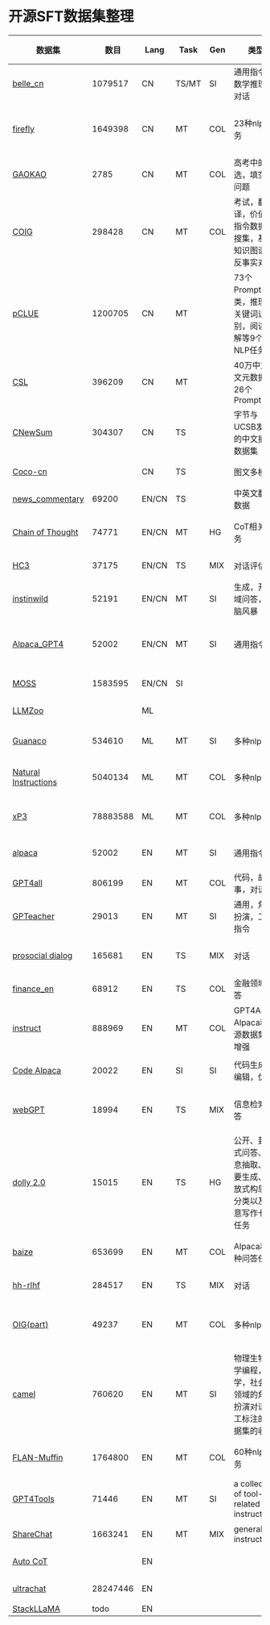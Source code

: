 # 开源SFT数据集整理



| 数据集                                                                                 | 数目     | Lang  | Task  | Gen | 类型                                      | 来源                    | 链接                                                                                       |
|-------------------------------------------------------------------------------------- |-------- |----- |----- |--- |----------------------------------------- |----------------------- |------------------------------------------------------------------------------------------ |
| [belle\_cn](https://huggingface.co/BelleGroup)                                         | 1079517  | CN    | TS/MT | SI  | 通用指令，数学推理，对话                  | text-davunci-003        | [下载](https://huggingface.co/datasets/QingyiSi/Alpaca-CoT/tree/main/belle_cn)             |
| [firefly](https://github.com/yangjianxin1/Firefly)                                     | 1649398  | CN    | MT    | COL | 23种nlp任务                               | 收集中文数据集，人工书写指令模板 | [下载](https://huggingface.co/datasets/QingyiSi/Alpaca-CoT/tree/main/firefly)              |
| [GAOKAO](https://github.com/OpenLMLab/GAOKAO-Bench)                                    | 2785     | CN    | MT    | COL | 高考中的多选，填空等问题                  | 人工标注的数据集的收集  | [下载](https://huggingface.co/datasets/QingyiSi/Alpaca-CoT/tree/main/GAOKAO)               |
| [COIG](https://huggingface.co/datasets/BAAI/COIG)                                      | 298428   | CN    | MT    | COL | 考试，翻译，价值观指令数据集搜集，基于知识图谱的反事实对话 | 自动化工具+人工验证     | [下载](https://huggingface.co/datasets/QingyiSi/Alpaca-CoT/tree/main/COIG)                 |
| [pCLUE](https://github.com/CLUEbenchmark/pCLUE)                                        | 1200705  | CN    | MT    |     | 73个Prompt,分类，推理，关键词识别，阅读理解等9个NLP任务 |                         | [下载](https://github.com/CLUEbenchmark/pCLUE/tree/main/datasets)                          |
| [CSL](https://github.com/ydli-ai/CSL)                                                  | 396209   | CN    | MT    |     | 40万中文论文元数据，26个Prompt            |                         | [下载](https://drive.google.com/file/d/1xEDgtqHU4qm0Sp-dKjc5KerAmWydmh3-/view?usp=sharing) |
| [CNewSum](https://dqwang122.github.io/projects/CNewSum/)                               | 304307   | CN    | TS    |     | 字节与UCSB发布的中文摘要数据集            |                         | [下载](https://drive.google.com/u/0/uc?id=1A_YcQ3cBAI7u9iVIoCeVLLgwU7UUzHHv&export=download) |
| [Coco-cn](https://github.com/li-xirong/coco-cn)                                        |          | CN    | TS    |     | 图文多模态                                |                         | [下载](https://github.com/li-xirong/coco-cn)                                               |
| [news\_commentary](https://huggingface.co/datasets/news_commentary/viewer/en-zh/train) | 69200    | EN/CN | TS    |     | 中英文翻译数据                            |                         | [下载](https://huggingface.co/datasets/news_commentary/viewer/en-zh/train)                 |
| [Chain of Thought](https://github.com/google-research/FLAN)                            | 74771    | EN/CN | MT    | HG  | CoT相关任务                               | 人在现有数据集上标注CoT | [下载](https://huggingface.co/datasets/QingyiSi/Alpaca-CoT/tree/main/Chain-of-Thought)     |
| [HC3](https://huggingface.co/datasets/Hello-SimpleAI/HC3)                              | 37175    | EN/CN | TS    | MIX | 对话评估                                  | gpt-3.5 或 人工         | [下载](https://huggingface.co/datasets/QingyiSi/Alpaca-CoT/tree/main/HC3)                  |
| [instinwild](https://github.com/XueFuzhao/InstructionWild)                             | 52191    | EN/CN | MT    | SI  | 生成，开放域问答，头脑风暴                | text-davunci-003        | [下载](https://huggingface.co/datasets/QingyiSi/Alpaca-CoT/tree/main/instinwild)           |
| [Alpaca\_GPT4](https://github.com/Instruction-Tuning-with-GPT-4/GPT-4-LLM)             | 52002    | EN/CN | MT    | SI  | 通用指令                                  | GPT-4 生成的Alpaca数据  | [下载](https://huggingface.co/datasets/QingyiSi/Alpaca-CoT/tree/main/alpacaGPT4)           |
| [MOSS](https://github.com/OpenLMLab/MOSS)                                              | 1583595  | EN/CN | SI    |     |                                           |                         | [下载](https://huggingface.co/datasets/QingyiSi/Alpaca-CoT/tree/main/MOSS)                 |
| [LLMZoo](https://github.com/FreedomIntelligence/LLMZoo)                                |          | ML    |       |     |                                           |                         | [下载](https://huggingface.co/datasets/FreedomIntelligence/phoenix-sft-data-v1/tree/main)  |
| [Guanaco](https://huggingface.co/datasets/JosephusCheung/GuanacoDataset)               | 534610   | ML    | MT    | SI  | 多种nlp任务                               | text-davinci-003        | [下载](https://huggingface.co/datasets/QingyiSi/Alpaca-CoT/tree/main/Guanaco)              |
| [Natural Instructions](https://github.com/allenai/natural-instructions)                | 5040134  | ML    | MT    | COL | 多种nlp任务                               | 人工标注的数据集的收集  | [下载](https://huggingface.co/datasets/QingyiSi/Alpaca-CoT/tree/main/Natural-Instructions) |
| [xP3](https://huggingface.co/datasets/bigscience/xP3)                                  | 78883588 | ML    | MT    | COL | 多种nlp任务                               | 人工标注的数据集的收集  | [下载](https://huggingface.co/datasets/QingyiSi/Alpaca-CoT/tree/main/xP3)                  |
| [alpaca](https://github.com/tatsu-lab/stanford_alpaca)                                 | 52002    | EN    | MT    | SI  | 通用指令                                  | text-davinci-003        | [下载](https://huggingface.co/datasets/QingyiSi/Alpaca-CoT/tree/main/alpaca)               |
| [GPT4all](https://github.com/nomic-ai/gpt4all)                                         | 806199   | EN    | MT    | COL | 代码，故事，对话                          | GPT-3.5-turbo 蒸馏      | [下载](https://huggingface.co/datasets/QingyiSi/Alpaca-CoT/tree/main/GPT4all)              |
| [GPTeacher](https://github.com/teknium1/GPTeacher)                                     | 29013    | EN    | MT    | SI  | 通用，角色扮演，工具指令                  | GPT-4 & toolformer      | [下载](https://huggingface.co/datasets/QingyiSi/Alpaca-CoT/tree/main/GPTeacher)            |
| [prosocial dialog](https://huggingface.co/datasets/allenai/prosocial-dialog)           | 165681   | EN    | TS    | MIX | 对话                                      | GPT-3改写问题，人工回复 | [下载](https://huggingface.co/datasets/QingyiSi/Alpaca-CoT/tree/main/prosocial-dialog)     |
| [finance\_en](https://huggingface.co/datasets/gbharti/finance-alpaca)                  | 68912    | EN    | TS    | COL | 金融领域问答                              | GPT3.5                  | [下载](https://huggingface.co/datasets/QingyiSi/Alpaca-CoT/tree/main/)                     |
| [instruct](https://huggingface.co/datasets/swype/instruct)                             | 888969   | EN    | MT    | COL | GPT4All，Alpaca和开源数据集的增强         | 使用AllenAI提供的nlp增强工具 | [下载](https://huggingface.co/datasets/QingyiSi/Alpaca-CoT/tree/main/instruct)             |
| [Code Alpaca](https://github.com/sahil280114/codealpaca)                               | 20022    | EN    | SI    | SI  | 代码生成，编辑，优化                      | text-davinci-003        | [下载](https://huggingface.co/datasets/QingyiSi/Alpaca-CoT/tree/main/CodeAlpaca)           |
| [webGPT](https://huggingface.co/datasets/openai/webgpt_comparisons)                    | 18994    | EN    | TS    | MIX | 信息检索问答                              | fine-tuned GPT-3 + 人工评估 | [下载](https://huggingface.co/datasets/QingyiSi/Alpaca-CoT/tree/main/webGPT)               |
| [dolly 2.0](https://github.com/databrickslabs/dolly)                                   | 15015    | EN    | TS    | HG  | 公开、封闭式问答、信息抽取、摘要生成、开放式构思、分类以及创意写作七类任务 | 人工标注                | [下载](https://huggingface.co/datasets/QingyiSi/Alpaca-CoT/tree/main/dolly)                |
| [baize](https://github.com/project-baize/baize-chatbot)                                | 653699   | EN    | MT    | COL | Alpaca和多种问答任务                      | 人工标注的数据集的收集  | [下载](https://huggingface.co/datasets/QingyiSi/Alpaca-CoT/tree/main/baize)                |
| [hh-rlhf](https://github.com/anthropics/hh-rlhf)                                       | 284517   | EN    | TS    | MIX | 对话                                      | RLHF models             | [下载](https://huggingface.co/datasets/QingyiSi/Alpaca-CoT/tree/main/hh-rlhf)              |
| [OIG(part)](https://laion.ai/blog/oig-dataset/)                                        | 49237    | EN    | MT    | COL | 多种nlp任务                               | 人工标注的数据集的收集和数据增强 | [下载](https://huggingface.co/datasets/QingyiSi/Alpaca-CoT/tree/main/OIG)                  |
| [camel](https://github.com/lightaime/camel)                                            | 760620   | EN    | MT    | SI  | 物理生物化学编程，数学，社会等领域的角色扮演对话人工标注的数据集的收集 | gpt-3.5-turbo 生成      | [下载](https://huggingface.co/datasets/QingyiSi/Alpaca-CoT/tree/main/camel)                |
| [FLAN-Muffin](https://huggingface.co/datasets/Muennighoff/flan)                        | 1764800  | EN    | MT    | COL | 60种nlp任务                               | 人工标注的数据集的收集  | [下载](https://huggingface.co/datasets/QingyiSi/Alpaca-CoT/tree/main/FLAN-Muffin)          |
| [GPT4Tools](https://github.com/StevenGrove/GPT4Tools)                                  | 71446    | EN    | MT    | SI  | a collection of tool-related instructions | gpt-3.5-turbo           | [下载](https://huggingface.co/datasets/QingyiSi/Alpaca-CoT/tree/main/gpt4tools)            |
| [ShareChat](https://huggingface.co/datasets/RyokoAI/ShareGPT52K)                       | 1663241  | EN    | MT    | MIX | general instruct                          | 收集ShareGPT            | [下载](https://huggingface.co/datasets/QingyiSi/Alpaca-CoT/tree/main/ShareGPT)             |
| [Auto CoT](https://github.com/amazon-science/auto-cot)                                 |          | EN    |       |     |                                           |                         | [下载](https://huggingface.co/datasets/QingyiSi/Alpaca-CoT/tree/main/Auto-CoT)             |
| [ultrachat](https://github.com/thunlp/UltraChat)                                       | 28247446 | EN    |       |     |                                           |                         | [下载](https://huggingface.co/datasets/QingyiSi/Alpaca-CoT/tree/main/ultrachat)            |
| [StackLLaMA](https://huggingface.co/datasets/lvwerra/stack-exchange-paired)            | todo     | EN    |       |     |                                           |                         |                                                                                            |
